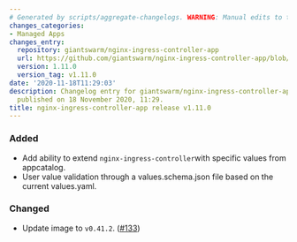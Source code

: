 ```yaml
---
# Generated by scripts/aggregate-changelogs. WARNING: Manual edits to this files will be overwritten.
changes_categories:
- Managed Apps
changes_entry:
  repository: giantswarm/nginx-ingress-controller-app
  url: https://github.com/giantswarm/nginx-ingress-controller-app/blob/master/CHANGELOG.md#1110---2020-11-18
  version: 1.11.0
  version_tag: v1.11.0
date: '2020-11-18T11:29:03'
description: Changelog entry for giantswarm/nginx-ingress-controller-app version 1.11.0,
  published on 18 November 2020, 11:29.
title: nginx-ingress-controller-app release v1.11.0
---
```


### Added
- Add ability to extend `nginx-ingress-controller`with specific values from appcatalog.
- User value validation through a values.schema.json file based on the current values.yaml.
### Changed
- Update image to `v0.41.2`. ([#133](https://github.com/giantswarm/ingress-nginx-app/pull/133))
